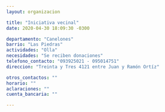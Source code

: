 ```yaml
---
layout: organizacion

title: "Iniciativa vecinal"
date: 2020-04-30 18:09:30 -0300

departamento: "Canelones"
barrio: "Las Piedras"
actividades: "Olla"
necesidades: "Se reciben donaciones"
telefono_contacto: "093925021 - 095014751"
direccion: "Treinta y Tres 4121 entre Juan y Ramón Ortíz"

otros_contactos: ""
horario: ""
aclaraciones: ""
cuenta_bancaria: ""

---
```

